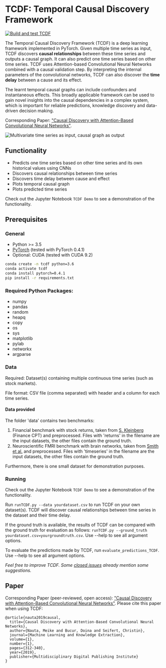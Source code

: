 # TCDF: Temporal Causal Discovery Framework

[![Build and test TCDF](https://github.com/phamquiluan/TCDF/actions/workflows/python-package-conda.yml/badge.svg)](https://github.com/phamquiluan/TCDF/actions/workflows/python-package-conda.yml)

The Temporal Causal Discovery Framework (TCDF) is a deep learning framework implemented in PyTorch. Given multiple time series as input, TCDF discovers **causal relationships** between these time series and outputs a causal graph. It can also predict one time series based on other time series. TCDF uses Attention-based Convolutional Neural Networks combined with a causal validation step. By interpreting the internal parameters of the convolutional networks, TCDF can also discover the **time delay** between a cause and its effect. 

The learnt temporal causal graphs can include confounders and instantaneous effects.  This broadly applicable framework can be used to gain novel insights into the causal dependencies in a complex system, which is important for reliable predictions, knowledge discovery and data-driven decision making. 

Corresponding Paper: ["Causal Discovery with Attention-Based Convolutional Neural Networks"](https://www.mdpi.com/2504-4990/1/1/19).

![Multivariate time series as input, causal graph as output](https://res.mdpi.com/make/make-01-00019/article_deploy/html/images/make-01-00019-g001.png)

## Functionality

* Predicts one time series based on other time series and its own historical values using CNNs
* Discovers causal relationships between time series
* Discovers time delay between cause and effect
* Plots temporal causal graph
* Plots predicted time series

Check out the Jupyter Notebook `TCDF Demo` to see a demonstration of the functionality. 
## Prerequisites

### General
* Python >= 3.5
* [PyTorch](https://pytorch.org/get-started/locally/) (tested with PyTorch 0.4.1)
* Optional: CUDA (tested with CUDA 9.2) 

```bash
conda create -n tcdf python=3.6
conda activate tcdf
conda install pytorch=0.4.1
pip install -r requirements.txt
```


### Required Python Packages:
* numpy
* pandas
* random
* heapq
* copy
* os
* sys
* matplotlib
* pylab
* networkx
* argparse

### Data
Required: Dataset(s) containing multiple continuous time series (such as stock markets). 

File format: 
CSV file (comma separated) with header and a column for each time series. 

#### Data provided
The folder 'data' contains two benchmarks:
1. Financial benchmark with stock returns, taken from [S. Kleinberg](http://www.skleinberg.org/data.html) (Finance CPT) and preprocessed. Files with 'returns' in the filename are the input datasets, the other files contain the ground truth. 
2. Neuroscientific FMRI benchmark with brain networks, taken from [Smith et al.](http://www.fmrib.ox.ac.uk/datasets/netsim/) and preprocessed. Files with 'timeseries' in the filename are the input datasets, the other files contain the ground truth. 

Furthermore, there is one small dataset for demonstration purposes.

### Running

Check out the Jupyter Notebook `TCDF Demo` to see a demonstration of the functionality. 

Run `runTCDF.py --data yourdataset.csv` to run TCDF on your own dataset(s). TCDF will discover causal relationships between time series in the dataset and their time delay. 

If the ground truth is available, the results of TCDF can be compared with the ground truth for evaluation as follows: `runTCDF.py --ground_truth yourdataset.csv=yourgroundtruth.csv`. Use --help to see all argument options.

To evaluate the predictions made by TCDF, run `evaluate_predictions_TCDF`. Use --help to see all argument options.

_Feel free to improve TCDF. Some [closed issues](https://github.com/M-Nauta/TCDF/issues?q=is%3Aissue+is%3Aclosed) already mention some suggestions._  
 
## Paper

Corresponding Paper (peer-reviewed, open access): ["Causal Discovery with Attention-Based Convolutional Neural Networks"](https://www.mdpi.com/2504-4990/1/1/19). 
Please cite this paper when using TCDF:

```
@article{nauta2019causal,
  title={Causal Discovery with Attention-Based Convolutional Neural Networks},
  author={Nauta, Meike and Bucur, Doina and Seifert, Christin},
  journal={Machine Learning and Knowledge Extraction},
  volume={1},
  number={1},
  pages={312-340},
  year={2019},
  publisher={Multidisciplinary Digital Publishing Institute}
}
```
